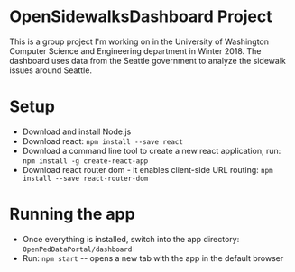 # OpenSidewalksDashboard Project
This is a group project I'm working on in the University of Washington Computer Science and Engineering department in Winter 2018. The dashboard uses data from the Seattle government to analyze the sidewalk issues around Seattle. 

# Setup
- Download and install Node.js
- Download react: `npm install --save react`
- Download a command line tool to create a new react application, run: `npm install -g create-react-app`
- Download react router dom - it enables client-side URL routing: `npm install --save react-router-dom`

# Running the app
- Once everything is installed, switch into the app directory: `OpenPedDataPortal/dashboard`
- Run: `npm start` -- opens a new tab with the app in the default browser

